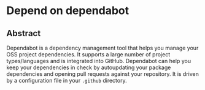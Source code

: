 # Depend on dependabot

## Abstract

Dependabot is a dependency management tool that helps you manage your OSS project dependencies. It supports a large number of project types/languages and is integrated into GitHub. Dependabot can help you keep your dependencies in check by autoupdating your package dependencies and opening pull requests against your repository. It is driven by a configuration file in your `.github` directory. 
